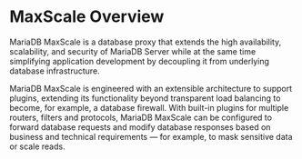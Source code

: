 # MaxScale Overview

MariaDB MaxScale is a database proxy that extends the high availability, scalability, and security of MariaDB Server while at the same time simplifying application development by decoupling it from underlying database infrastructure.

MariaDB MaxScale is engineered with an extensible architecture to support plugins, extending its functionality beyond transparent load balancing to become, for example, a database firewall. With built-in plugins for multiple routers, filters and protocols, MariaDB MaxScale can be configured to forward database requests and modify database responses based on business and technical requirements — for example, to mask sensitive data or scale reads.
